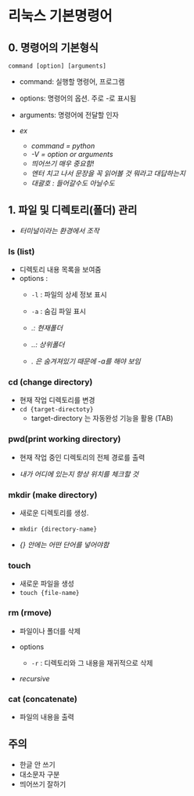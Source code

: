 # 리눅스 기본명령어

## 0. 명령어의 기본형식

```
command [option] [arguments]
```
- command: 실행할 명령어, 프로그램
- options: 명령어의 옵션. 주로 -로 표시됨
- arguments: 명령어에 전달할 인자

- *ex*
    - *command = python*
    - *-V = option or arguments*
    - *띄어쓰기 매우 중요함!*
    - *엔터 치고 나서 문장을 꼭 읽어볼 것 뭐라고 대답하는지*
    - *대괄호 : 들어갈수도 아닐수도*

## 1. 파일 및 디렉토리(폴더) 관리

- *터미널이라는 환경에서 조작*

### ls (list)

- 디렉토리 내용 목록을 보여줌
- options :
    - `-l` : 파일의 상세 정보 표시 
    - `-a` : 숨김 파일 표시

    - *.: 현재폴더*
    - *..: 상위폴더*
    - *. 은 숨겨져있기 때문에 -a를 해야 보임*

### cd (change directory)

- 현재 작업 디렉토리를 변경
- `cd {target-directoty}`
    - target-directory 는 자동완성 기능을 활용 (TAB)

### pwd(print working directory)

- 현재 작업 중인 디렉토리의 전체 경로를 출력

- *내가 어디에 있는지 항상 위치를 체크할 것*

### mkdir (make directory)

- 새로운 디렉토리를 생성.
- `mkdir {directory-name}`

- *{} 안에는 어떤 단어를 넣어야함*

### touch

- 새로운 파일을 생성
- `touch {file-name}`

### rm (rmove)

- 파일이나 폴더를 삭제
- options
    - `-r` : 디렉토리와 그 내용을 재귀적으로 삭제

- *recursive*

### cat (concatenate)

- 파일의 내용을 출력

## 주의

- 한글 안 쓰기
- 대소문자 구분
- 띄어쓰기 잘하기